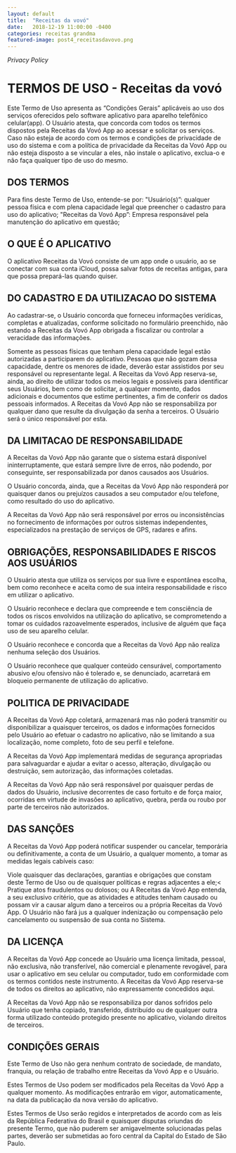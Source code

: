 ```yaml
---
layout: default
title:  "Receitas da vovó"
date:   2018-12-19 11:00:00 -0400
categories: receitas grandma
featured-image: post4_receitasdavovo.png
---
```


_Privacy Policy_

# TERMOS DE USO - Receitas da vovó

Este Termo de Uso apresenta as “Condições Gerais” aplicáveis ao uso dos serviços oferecidos pelo software aplicativo para aparelho telefônico celular(app). O Usuário atesta, que concorda com todos os termos dispostos pela Receitas da Vovó App ao acessar e solicitar os serviços. Caso não esteja de acordo com os termos e condições de privacidade de uso do sistema e com a política de privacidade da Receitas da Vovó App ou não esteja disposto a se vincular a eles, não instale o aplicativo, exclua-o e não faça qualquer tipo de uso do mesmo.


## DOS TERMOS

Para fins deste Termo de Uso, entende-se por:
"Usuário(s)”: qualquer pessoa física e com plena capacidade legal que preencher o cadastro para uso do aplicativo;
"Receitas da Vovó App”: Empresa responsável pela manutenção do aplicativo em questão;


## O QUE É O APLICATIVO

O aplicativo Receitas da Vovó consiste de um app onde o usuário, ao se conectar com sua conta iCloud, possa salvar fotos de receitas antigas, para que possa prepará-las quando quiser.

## DO CADASTRO E DA UTILIZACAO DO SISTEMA

Ao cadastrar-se, o Usuário concorda que forneceu informações verídicas, completas e atualizadas, conforme solicitado no formulário preenchido, não estando a Receitas da Vovó App obrigada a fiscalizar ou controlar a veracidade das informações.

Somente as pessoas físicas que tenham plena capacidade legal estão autorizadas a participarem do aplicativo. Pessoas que não gozam dessa capacidade, dentre os menores de idade, deverão estar assistidos por seu responsável ou representante legal.
A Receitas da Vovó App reserva-se, ainda, ao direito de utilizar todos os meios legais e possíveis para identificar seus Usuários, bem como de solicitar, a qualquer momento, dados adicionais e documentos que estime pertinentes, a fim de conferir os dados pessoais informados.
A Receitas da Vovó App não se responsabiliza por qualquer dano que resulte da divulgação da senha a terceiros. O Usuário será o único responsável por esta.


## DA LIMITACAO DE RESPONSABILIDADE

A Receitas da Vovó App não garante que o sistema estará disponível ininterruptamente, que estará sempre livre de erros, não podendo, por conseguinte, ser responsabilizada por danos causados aos Usuários.

O Usuário concorda, ainda, que a Receitas da Vovó App não responderá por quaisquer danos ou prejuízos causados a seu computador e/ou telefone, como resultado do uso do aplicativo.

A Receitas da Vovó App não será responsável por erros ou inconsistências no fornecimento de informações por outros sistemas independentes, especializados na prestação de serviços de GPS, radares e afins.

## OBRIGAÇÕES, RESPONSABILIDADES E RISCOS AOS USUÁRIOS

O Usuário atesta que utiliza os serviços por sua livre e espontânea escolha, bem como reconhece e aceita como de sua inteira responsabilidade e risco em utilizar o aplicativo.

O Usuário reconhece e declara que compreende e tem consciência de todos os riscos envolvidos na utilização do aplicativo, se comprometendo a tomar os cuidados razoavelmente esperados, inclusive de alguém que faça uso de seu aparelho celular.

O Usuário reconhece e concorda que a Receitas da Vovó App não realiza nenhuma seleção dos Usuários.

O Usuário reconhece que qualquer conteúdo censurável, comportamento abusivo e/ou ofensivo não é tolerado e, se denunciado, acarretará em bloqueio permanente de utilização do aplicativo.


## POLITICA DE PRIVACIDADE

A Receitas da Vovó App coletará, armazenará mas não poderá transmitir ou disponibilizar a quaisquer terceiros, os dados e informações fornecidos pelo Usuário ao efetuar o cadastro no aplicativo, não se limitando a sua localização, nome completo, foto de seu perfil e telefone.
    
A Receitas da Vovó App implementará medidas de segurança apropriadas para salvaguardar e ajudar a evitar o acesso, alteração, divulgação ou destruição, sem autorização, das informações coletadas.

A Receitas da Vovó App não será responsável por quaisquer perdas de dados do Usuário, inclusive decorrentes de caso fortuito e de força maior, ocorridas em virtude de invasões ao aplicativo, quebra, perda ou roubo por parte de terceiros não autorizados.

## DAS SANÇÕES

A Receitas da Vovó App poderá notificar suspender ou cancelar, temporária ou definitivamente, a conta de um Usuário, a qualquer momento, a tomar as medidas legais cabíveis caso:

Viole quaisquer das declarações, garantias e obrigações que constam deste Termo de Uso ou de quaisquer políticas e regras adjacentes a ele;<
Pratique atos fraudulentos ou dolosos; ou
A Receitas da Vovó App entenda, a seu exclusivo critério, que as atividades e atitudes tenham causado ou possam vir a causar algum dano a terceiros ou a própria Receitas da Vovó App. O Usuário não fará jus a qualquer indenização ou compensação pelo cancelamento ou suspensão de sua conta no Sistema.

## DA LICENÇA

A Receitas da Vovó App concede ao Usuário uma licença limitada, pessoal, não exclusiva, não transferível, não comercial e plenamente revogável, para usar o aplicativo em seu celular ou computador, tudo em conformidade com os termos contidos neste instrumento. A Receitas da Vovó App reserva-se de todos os direitos ao aplicativo, não expressamente concedidos aqui.

A Receitas da Vovó App não se responsabiliza por danos sofridos pelo Usuário que tenha copiado, transferido, distribuído ou de qualquer outra forma utilizado conteúdo protegido presente no aplicativo, violando direitos de terceiros.

## CONDIÇÕES GERAIS

Este Termo de Uso não gera nenhum contrato de sociedade, de mandato, franquia, ou relação de trabalho entre Receitas da Vovó App e o Usuário.

Estes Termos de Uso podem ser modificados pela Receitas da Vovó App a qualquer momento. As modificações entrarão em vigor, automaticamente, na data da publicação da nova versão do aplicativo.

Estes Termos de Uso serão regidos e interpretados de acordo com as leis da República Federativa do Brasil e quaisquer disputas oriundas do presente Termo, que não puderem ser amigavelmente solucionadas pelas partes, deverão ser submetidas ao foro central da Capital do Estado de São Paulo.